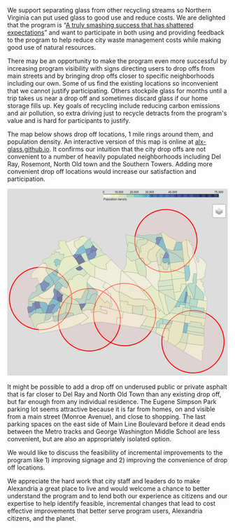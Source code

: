 We support separating glass from other recycling streams so Northern Virginia can put used glass to good use and reduce costs.   We are delighted that the program is “[A truly smashing success that has shattered expectations](https://www.fairfaxcounty.gov/news/glass-recycling-a-smashing-success)” and want to participate in both using and providing feedback to the program to help reduce city waste management costs while making good use of natural resources.

There may be an opportunity to make the program even more successful by increasing program visibility with signs directing users to drop offs from main streets and by bringing drop offs closer to specific neighborhoods including our own. Some of us find the existing locations so inconvenient that we cannot justify participating. Others stockpile glass for months until a trip takes us near a drop off and sometimes discard glass if our home storage fills up. Key goals of recycling include reducing carbon emissions and air pollution, so extra driving just to recycle detracts from the program's value and is hard for participants to justify.  

The map below shows drop off locations, 1 mile rings around them, and population density.  An interactive version of this map is online at [alx-glass.github.io](https://alx-glass.github.io/).  It confirms our intuition that the city drop offs are not convenient to a number of heavily populated neighborhoods including Del Ray, Rosemont, North Old town and the Southern Towers. Adding more convenient drop off locations would increase our satisfaction and participation.

![Glass recycling map](glass_recycling_map.png)

It might be possible to add a drop off on underused public or private asphalt that is far closer to Del Ray and North Old Town than any existing drop off, but far enough from any individual residence.  The Eugene Simpson Park parking lot seems attractive because it is far from homes, on and visible from a main street (Monroe Avenue), and close to shopping.  The last parking spaces on the east side of Main Line Boulevard before it dead ends between the Metro tracks and George Washington Middle School are less convenient, but are also an appropriately isolated option. 

We would like to discuss the feasibility of incremental improvements to the program like 1) improving signage and 2) improving the convenience of drop off locations.

We appreciate the hard work that city staff and leaders do to make Alexandria a great place to live and would welcome a chance to better understand the program and to lend both our experience as citizens and our expertise to help identify feasible, incremental changes that lead to cost effective improvements that better serve program users, Alexandria citizens, and the planet. 
